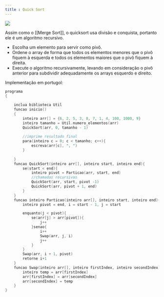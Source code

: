 ```yaml
---
title : Quick Sort
---
```


![](https://upload.wikimedia.org/wikipedia/commons/9/9c/Quicksort-example.gif)

Assim como o [[Merge Sort]], o quicksort usa divisão e conquista, portanto ele é um algoritmo recursivo.

- Escolha um elemento para servir como pivô.
- Ordene o array de forma que todos os elementos menores que o pivô fiquem à esquerda e todos os elementos maiores que o pivô fiquem à direita.
- Execute o algoritmo recursivamente, levando em consideração o pivô anterior para subdividir adequadamente os arrays esquerdo e direito. 

Implementação em portugol:

```c
programa
{
	
	inclua biblioteca Util
	funcao inicio()
	{
		inteiro arr[] = {6, 2, 5, 3, 8, 7, 1, 4, 100, 1000, 9}
		inteiro tamanho = Util.numero_elementos(arr)
		QuickSort(arr, 0, tamanho - 1)
		
		//imprime resultado final
		para(inteiro c = 0; c < tamanho; c++){
			escreva(arr[c], ", ")
		}
		
	}
	funcao QuickSort(inteiro arr[], inteiro start, inteiro end){
		se(start < end){
			inteiro pivot = Particao(arr, start, end)
			//chamadas recursivas
			QuickSort(arr, start, pivot -1)
			QuickSort(arr, pivot + 1, end)
		}
	}
	funcao inteiro Particao(inteiro arr[], inteiro start, inteiro end){
		inteiro pivot = end, i = start - 1, j = start

		enquanto(j < pivot){
			se(arr[j] > arr[pivot]){
				j++
			}senao{
				i++
				Swap(arr, j, i)
				j++
			}
		}
		Swap(arr, i + 1, pivot)
		retorne i+1
	}
	funcao Swap(inteiro arr[], inteiro firstIndex, inteiro secondIndex){
		inteiro temp = arr[firstIndex]
		arr[firstIndex] = arr[secondIndex]
		arr[secondIndex] = temp
	}
}

```